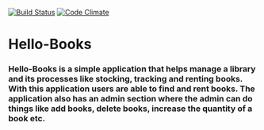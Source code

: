 [![Build Status](https://travis-ci.org/nosisky/Hello-Books.svg?branch=implement-tests)](https://travis-ci.org/nosisky/Hello-Books) [![Code Climate](https://codeclimate.com/github/codeclimate/codeclimate/badges/gpa.svg)](https://codeclimate.com/github/nosisky/Hello-Books)
# Hello-Books 
### Hello-Books is a simple application that helps manage a library and its processes like stocking, tracking and renting books. With this application users are able to find and rent books. The application also has an admin section where the admin can do things like add books, delete books, increase the quantity of a book etc.

